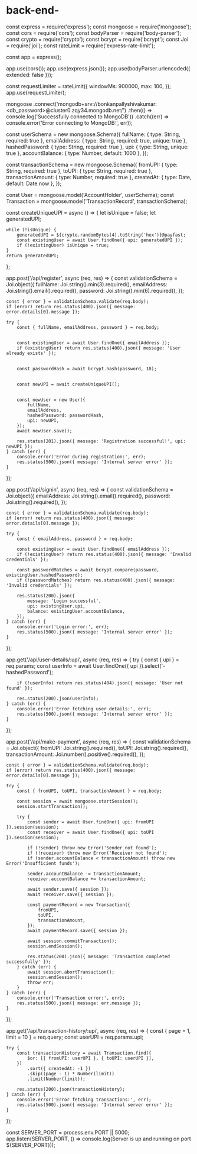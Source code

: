 # back-end-
const express = require('express');
const mongoose = require('mongoose');
const cors = require('cors');
const bodyParser = require('body-parser');
const crypto = require('crypto');
const bcrypt = require('bcrypt');
const Joi = require('joi');
const rateLimit = require('express-rate-limit');

const app = express();


app.use(cors());
app.use(express.json());
app.use(bodyParser.urlencoded({ extended: false }));


const requestLimiter = rateLimit({
    windowMs: 900000, 
    max: 100, 
});
app.use(requestLimiter);


mongoose
    .connect('mongodb+srv://bonkanpallyshivakumar:<db_password>@cluster0.zqy34.mongodb.net/')
    .then(() => console.log('Successfully connected to MongoDB'))
    .catch((err) => console.error('Error connecting to MongoDB:', err));


const userSchema = new mongoose.Schema({
    fullName: { type: String, required: true },
    emailAddress: { type: String, required: true, unique: true },
    hashedPassword: { type: String, required: true },
    upi: { type: String, unique: true },
    accountBalance: { type: Number, default: 1000 },
});

const transactionSchema = new mongoose.Schema({
    fromUPI: { type: String, required: true },
    toUPI: { type: String, required: true },
    transactionAmount: { type: Number, required: true },
    createdAt: { type: Date, default: Date.now },
});


const User = mongoose.model('AccountHolder', userSchema);
const Transaction = mongoose.model('TransactionRecord', transactionSchema);


const createUniqueUPI = async () => {
    let isUnique = false;
    let generatedUPI;

    while (!isUnique) {
        generatedUPI = ${crypto.randomBytes(4).toString('hex')}@payfast;
        const existingUser = await User.findOne({ upi: generatedUPI });
        if (!existingUser) isUnique = true;
    }
    return generatedUPI;
};


app.post('/api/register', async (req, res) => {
    const validationSchema = Joi.object({
        fullName: Joi.string().min(3).required(),
        emailAddress: Joi.string().email().required(),
        password: Joi.string().min(6).required(),
    });

    const { error } = validationSchema.validate(req.body);
    if (error) return res.status(400).json({ message: error.details[0].message });

    try {
        const { fullName, emailAddress, password } = req.body;

        
        const existingUser = await User.findOne({ emailAddress });
        if (existingUser) return res.status(400).json({ message: 'User already exists' });

        
        const passwordHash = await bcrypt.hash(password, 10);

        
        const newUPI = await createUniqueUPI();

        
        const newUser = new User({
            fullName,
            emailAddress,
            hashedPassword: passwordHash,
            upi: newUPI,
        });
        await newUser.save();

        res.status(201).json({ message: 'Registration successful!', upi: newUPI });
    } catch (err) {
        console.error('Error during registration:', err);
        res.status(500).json({ message: 'Internal server error' });
    }
});


app.post('/api/signin', async (req, res) => {
    const validationSchema = Joi.object({
        emailAddress: Joi.string().email().required(),
        password: Joi.string().required(),
    });

    const { error } = validationSchema.validate(req.body);
    if (error) return res.status(400).json({ message: error.details[0].message });

    try {
        const { emailAddress, password } = req.body;

        const existingUser = await User.findOne({ emailAddress });
        if (!existingUser) return res.status(400).json({ message: 'Invalid credentials' });

        const passwordMatches = await bcrypt.compare(password, existingUser.hashedPassword);
        if (!passwordMatches) return res.status(400).json({ message: 'Invalid credentials' });

        res.status(200).json({
            message: 'Login successful',
            upi: existingUser.upi,
            balance: existingUser.accountBalance,
        });
    } catch (err) {
        console.error('Login error:', err);
        res.status(500).json({ message: 'Internal server error' });
    }
});


app.get('/api/user-details/:upi', async (req, res) => {
    try {
        const { upi } = req.params;
        const userInfo = await User.findOne({ upi }).select('-hashedPassword');

        if (!userInfo) return res.status(404).json({ message: 'User not found' });

        res.status(200).json(userInfo);
    } catch (err) {
        console.error('Error fetching user details:', err);
        res.status(500).json({ message: 'Internal server error' });
    }
});


app.post('/api/make-payment', async (req, res) => {
    const validationSchema = Joi.object({
        fromUPI: Joi.string().required(),
        toUPI: Joi.string().required(),
        transactionAmount: Joi.number().positive().required(),
    });

    const { error } = validationSchema.validate(req.body);
    if (error) return res.status(400).json({ message: error.details[0].message });

    try {
        const { fromUPI, toUPI, transactionAmount } = req.body;

        const session = await mongoose.startSession();
        session.startTransaction();

        try {
            const sender = await User.findOne({ upi: fromUPI }).session(session);
            const receiver = await User.findOne({ upi: toUPI }).session(session);

            if (!sender) throw new Error('Sender not found');
            if (!receiver) throw new Error('Receiver not found');
            if (sender.accountBalance < transactionAmount) throw new Error('Insufficient funds');

            sender.accountBalance -= transactionAmount;
            receiver.accountBalance += transactionAmount;

            await sender.save({ session });
            await receiver.save({ session });

            const paymentRecord = new Transaction({
                fromUPI,
                toUPI,
                transactionAmount,
            });
            await paymentRecord.save({ session });

            await session.commitTransaction();
            session.endSession();

            res.status(200).json({ message: 'Transaction completed successfully' });
        } catch (err) {
            await session.abortTransaction();
            session.endSession();
            throw err;
        }
    } catch (err) {
        console.error('Transaction error:', err);
        res.status(500).json({ message: err.message });
    }
});


app.get('/api/transaction-history/:upi', async (req, res) => {
    const { page = 1, limit = 10 } = req.query;
    const userUPI = req.params.upi;

    try {
        const transactionHistory = await Transaction.find({
            $or: [{ fromUPI: userUPI }, { toUPI: userUPI }],
        })
            .sort({ createdAt: -1 })
            .skip((page - 1) * Number(limit))
            .limit(Number(limit));

        res.status(200).json(transactionHistory);
    } catch (err) {
        console.error('Error fetching transactions:', err);
        res.status(500).json({ message: 'Internal server error' });
    }
});


const SERVER_PORT = process.env.PORT || 5000;
app.listen(SERVER_PORT, () => console.log(Server is up and running on port ${SERVER_PORT}));
